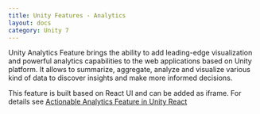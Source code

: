 ```yaml
---
title: Unity Features - Analytics
layout: docs
category: Unity 7
---
```

Unity Analytics Feature brings the ability to add leading-edge visualization and powerful analytics capabilities to the web applications based on Unity platform. 
It allows to summarize, aggregate, analyze and visualize various kind of data to discover insights and make more informed decisions.

This feature is built based on React UI and can be added as iframe. 
For details see [Actionable Analytics Feature in Unity React](../../unity-react/features/actionable-analytics)
